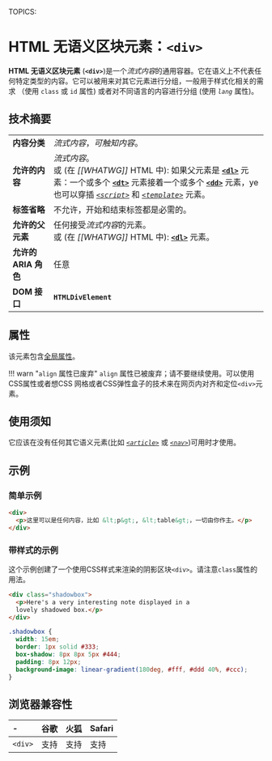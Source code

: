 TOPICS: <div>

# HTML 无语义区块元素：`<div>`

**HTML 无语义区块元素** (**`<div>`**)是一个*流式内容*的通用容器。它在语义上不代表任何特定类型的内容。它可以被用来对其它元素进行分组，一般用于样式化相关的需求
（使用 `class` 或 `id` 属性) 或者对不同语言的内容进行分组 (使用 *`lang`* 属性)。

## 技术摘要

|  |  |
| :-- | :-- |
| **内容分类** | *流式内容*，*可触知内容*。 |
| **允许的内容** | *流式内容*。 <br>或 (在 *[[WHATWG]]* HTML 中): 如果父元素是 **[`<dl>`](/en/webfrontend/<dl>)** 元素：一个或多个 **[`<dt>`](/en/webfrontend/<dt>)** 元素接着一个或多个 **[`<dd>`](/en/webfrontend/<dd>)** 元素，ye 也可以穿插 *[`<script>`](/en/webfrontend/<script>)* 和 *[`<template>`](/en/webfrontend/<template>)* 元素。 |
| **标签省略** | 不允许，开始和结束标签都是必需的。 |
| **允许的父元素** | 任何接受*流式内容*的元素。<br>或 (在 *[[WHATWG]]* HTML 中): **[`<dl>`](/en/webfrontend/<dl>)** 元素。 |
| **允许的 ARIA 角色** | 任意 |
| **DOM 接口** | **`HTMLDivElement`** |

## 属性

该元素包含[全局属性](/zh-hans/webfrontend/HTML_Global_Attributes)。

!!! warn "`align` 属性已废弃"
    `align` 属性已被废弃；请不要继续使用。可以使用CSS属性或者想CSS 网格或者CSS弹性盒子的技术来在网页内对齐和定位`<div>`元素。

## 使用须知

它应该在没有任何其它语义元素(比如 *[`<article>`](/zh-hans/webfrontend/<article>)* 或 *[`<nav>`](/zh-hans/webfrontend/<nav>)*)可用时才使用。

## 示例

### 简单示例

```html
<div>
  <p>这里可以是任何内容，比如 &lt;p&gt;, &lt;table&gt;，一切由你作主。</p>
</div>
```

### 带样式的示例

这个示例创建了一个使用CSS样式来渲染的阴影区块`<div>`。请注意`class`属性的用法。

```html
<div class="shadowbox">
  <p>Here's a very interesting note displayed in a
  lovely shadowed box.</p>
</div>
```

```css
.shadowbox {
  width: 15em;
  border: 1px solid #333;
  box-shadow: 8px 8px 5px #444;
  padding: 8px 12px;
  background-image: linear-gradient(180deg, #fff, #ddd 40%, #ccc);
}
```

## 浏览器兼容性

| - | 谷歌 | 火狐 | Safari |
| :--- | :--- | :--- | :--- |
| `<div>` | 支持 | 支持 | 支持 |
